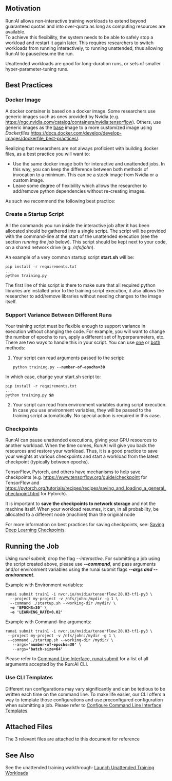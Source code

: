 ## Motivation

Run:AI allows non-interactive training workloads to extend beyond guaranteed quotas and into over-quota as long as computing resources are available.  
To achieve this flexibility, the system needs to be able to safely stop a workload and restart it again later. This requires researchers to switch workloads from running interactively, to running unattended, thus allowing Run:AI to pause/resume the run.

Unattended workloads are good for long-duration runs, or sets of smaller hyper-parameter-tuning runs.

## Best Practices

### Docker Image

A docker container is based on a docker image. Some researchers use generic images such as ones provided by Nvidia (e.g. <https://ngc.nvidia.com/catalog/containers/nvidia:tensorflow>). Others, use generic images as the <ins>base</ins> image to a more customized image using _Dockerfiles_ <https://docs.docker.com/develop/develop-images/dockerfile_best-practices/>.

Realizing that researchers are not always proficient with building docker files, as a best practice you will want to:

*   Use the same docker image both for interactive and unattended jobs. In this way, you can keep the difference between both methods of invocation to a minimum. This can be a stock image from Nvidia or a custom image.
*   Leave some degree of flexibility which allows the researcher to add/remove python dependencies without re-creating images.

As such we recommend the following best practice:

### Create a Startup Script

All the commands you run inside the interactive job after it has been allocated should be gathered into a single script. The script will be provided with the command-line at the start of the unattended execution (see the section _running the job_ below). This script should be kept next to your code, on a shared network drive (e.g. _/nfs/john_).

An example of a very common startup script __start.sh__ will be:

    pip install -r requirements.txt
    ...
    python training.py

The first line of this script is there to make sure that all required python libraries are installed prior to the training script execution, it also allows the researcher to add/remove libraries without needing changes to the image itself.&nbsp;

### Support Variance Between Different Runs

Your training script must be flexible enough to support variance in execution without changing the code. For example, you will want to change the number of epochs to run, apply a different set of hyperparameters, etc. There are two ways to handle this in your script. You can use <ins>one</ins> or <ins>both</ins> methods:

1. Your script can read arguments passed to the script:

    <pre><code>python training.py <strong>--number-of-epochs=30</strong></code></pre>

In which case, change your start.sh script to:

<pre><code>pip install -r requirements.txt
...
python training.py <strong>$@</strong></code></pre>

2. Your script can read from environment variables during script execution. In case you use environment variables, they will be passed to the training script automatically. No special action is required in this case.

### Checkpoints

Run:AI can pause unattended executions, giving your GPU resources to another workload. When the time comes, Run:AI will give you back the resources and restore your workload. Thus, it is a good practice to save your weights at various checkpoints and start a workload from the latest checkpoint (typically between epochs).

TensorFlow, Pytorch, and others have mechanisms to help save checkpoints (e.g. <https://www.tensorflow.org/guide/checkpoint> for TensorFlow and <https://pytorch.org/tutorials/recipes/recipes/saving_and_loading_a_general_checkpoint.html> for Pytorch).

It is important to __save the checkpoints to network storage__ and not the machine itself. When your workload resumes, it can, in all probability, be allocated to a different node (machine) than the original node

For more information on best practices for saving checkpoints, see: [Saving Deep Learning Checkpoints](Saving-Deep-Learning-Checkpoints.md).

## Running the Job

Using _runai submit_, drop the flag _--interactive_. For submitting a job using the script created above, please use ___--command___, and pass arguments and/or environment variables using the runai submit flags ___--args ___and___ --environment___.

Example with Environment variables:

<pre><code>runai submit train1 -i nvcr.io/nvidia/tensorflow:20.03-tf1-py3 \<br/>  --project my-project -v /nfs/john:/mydir -g 1 \<br/>  --command ./startup.sh --working-dir /mydir/ \<br/><strong>  -e 'EPOCHS=30' \</strong><br/><strong>  -e 'LEARNING_RATE=0.02'</strong></code></pre>

Example with Command-line arguments:

<pre><code>runai submit train1 -i nvcr.io/nvidia/tensorflow:20.03-tf1-py3 \<br/> --project my-project -v /nfs/john:/mydir -g 1 \<br/> --command ./startup.sh --working-dir /mydir/ \<br/>   --args='<strong>number-of-epochs=30'</strong> \<br/>   --args=<strong>'batch-size=64'</strong> </code></pre>

Please refer to [Command Line Interface, runai submit](../Command-Line-Interface-API-Reference/runai-submit.md) for a list of all arguments accepted by the Run:AI CLI.

### Use CLI Templates

Different run configurations may vary significantly and can be tedious to be written each time on the command line. To make life easier, our CLI offers a way to template those configurations and use preconfigured configuration when submitting a job. Please refer to [Configure Command Line Interface Templates](../../Administrator/Researcher-Setup/Configure-Command-Line-Interface-Templates.md).

## Attached Files

The 3 relevant files are attached to this document for reference

## See Also

See the unattended training walkthrough: [Launch Unattended Training Workloads](../Walkthroughs/Walkthrough-Launch-Unattended-Training-Workloads-.md)